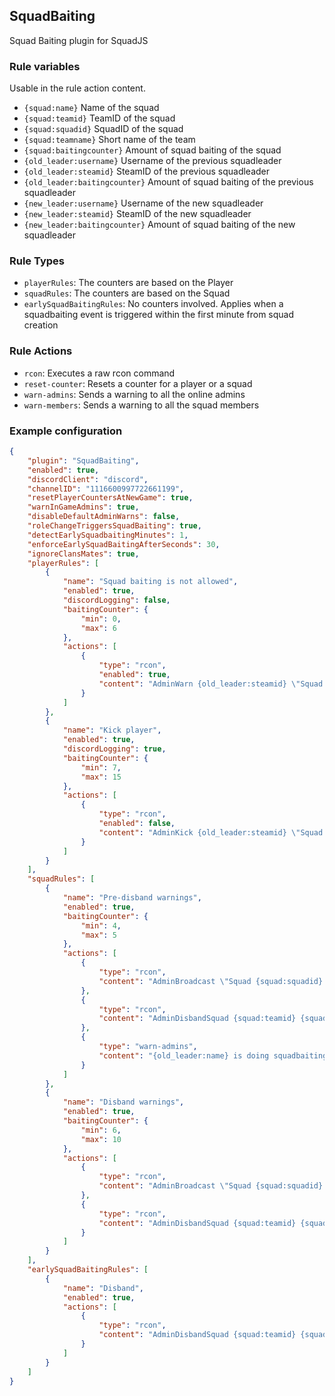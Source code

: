 ## SquadBaiting
Squad Baiting plugin for SquadJS

### Rule variables
Usable in the rule action content.
- `{squad:name}` Name of the squad
- `{squad:teamid}` TeamID of the squad
- `{squad:squadid}` SquadID of the squad
- `{squad:teamname}` Short name of the team
- `{squad:baitingcounter}` Amount of squad baiting of the squad
- `{old_leader:username}` Username of the previous squadleader
- `{old_leader:steamid}` SteamID of the previous squadleader
- `{old_leader:baitingcounter}` Amount of squad baiting of the previous squadleader
- `{new_leader:username}` Username of the new squadleader
- `{new_leader:steamid}` SteamID of the new squadleader
- `{new_leader:baitingcounter}` Amount of squad baiting of the new squadleader

### Rule Types
- `playerRules`: The counters are based on the Player
- `squadRules`: The counters are based on the Squad
- `earlySquadBaitingRules`: No counters involved. Applies when a squadbaiting event is triggered within the first minute from squad creation

### Rule Actions
- `rcon`: Executes a raw rcon command
- `reset-counter`: Resets a counter for a player or a squad
- `warn-admins`: Sends a warning to all the online admins
- `warn-members`: Sends a warning to all the squad members

### Example configuration
```json
{
    "plugin": "SquadBaiting",
    "enabled": true,
    "discordClient": "discord",
    "channelID": "1116600997722661199",
    "resetPlayerCountersAtNewGame": true,
    "warnInGameAdmins": true,
    "disableDefaultAdminWarns": false,
    "roleChangeTriggersSquadBaiting": true,
    "detectEarlySquadbaitingMinutes": 1,
    "enforceEarlySquadBaitingAfterSeconds": 30,
    "ignoreClansMates": true,
    "playerRules": [
        {
            "name": "Squad baiting is not allowed",
            "enabled": true,
            "discordLogging": false,
            "baitingCounter": {
                "min": 0,
                "max": 6
            },
            "actions": [
                {
                    "type": "rcon",
                    "enabled": true,
                    "content": "AdminWarn {old_leader:steamid} \"Squad baiting is not allowed\""
                }
            ]
        },
        {
            "name": "Kick player",
            "enabled": true,
            "discordLogging": true,
            "baitingCounter": {
                "min": 7,
                "max": 15
            },
            "actions": [
                {
                    "type": "rcon",
                    "enabled": false,
                    "content": "AdminKick {old_leader:steamid} \"Squad baiting not allowed\""
                }
            ]
        }
    ],
    "squadRules": [
        {
            "name": "Pre-disband warnings",
            "enabled": true,
            "baitingCounter": {
                "min": 4,
                "max": 5
            },
            "actions": [
                {
                    "type": "rcon",
                    "content": "AdminBroadcast \"Squad {squad:squadid} Team {squad:teamid} will be disbanded due to squad-baiting\""
                },
                {
                    "type": "rcon",
                    "content": "AdminDisbandSquad {squad:teamid} {squad:squadid}"
                },
                {
                    "type": "warn-admins",
                    "content": "{old_leader:name} is doing squadbaiting"
                }
            ]
        },
        {
            "name": "Disband warnings",
            "enabled": true,
            "baitingCounter": {
                "min": 6,
                "max": 10
            },
            "actions": [
                {
                    "type": "rcon",
                    "content": "AdminBroadcast \"Squad {squad:squadid} Team {squad:teamid} has been disbanded due to squad-baiting\""
                },
                {
                    "type": "rcon",
                    "content": "AdminDisbandSquad {squad:teamid} {squad:squadid}"
                }
            ]
        }
    ],
    "earlySquadBaitingRules": [
        {
            "name": "Disband",
            "enabled": true,
            "actions": [
                {
                    "type": "rcon",
                    "content": "AdminDisbandSquad {squad:teamid} {squad:squadid}"
                }
            ]
        }
    ]
}
```
